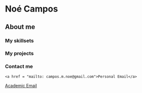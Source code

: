 <h1>Noé Campos </h1>
<h2>About me</h2>
<ul>
  
</ul>
<h3>
  My skillsets
</h3>
<h3>
  My projects
</h3>

<h3>
  Contact me
</h3>
<p>

    <a href = "mailto: campos.m.noe@gmail.com">Personal Email</a>
  </p>
<p>
    <a href = "mailto: camposn@oregonstate.edu">Academic Email</a>
  </p>

<!--
**ncamposp/ncamposp** is a ✨ _special_ ✨ repository because its `README.md` (this file) appears on your GitHub profile.

Here are some ideas to get you started:

- 🔭 I’m currently working on ...
- 🌱 I’m currently learning ...
- 👯 I’m looking to collaborate on ...
- 🤔 I’m looking for help with ...
- 💬 Ask me about ...
- 📫 How to reach me: ...
- 😄 Pronouns: ...
- ⚡ Fun fact: ...
-->
